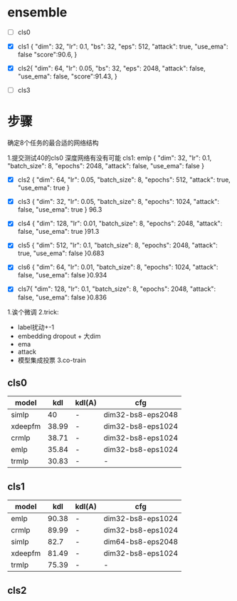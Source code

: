 # ensemble
- [ ] cls0
- [x] cls1 
{
    "dim": 32,
    "lr": 0.1,
    "bs": 32,
    "eps": 512,
    "attack": true,
    "use_ema": false
    "score":90.6,
}
- [x] cls2{
    "dim": 64,
    "lr": 0.05,
    "bs": 32,
    "eps": 2048,
    "attack": false,
    "use_ema": false,
    "score":91.43,
}
- [ ] cls3




# 步骤
确定8个任务的最合适的网络结构

1.提交测试40的cls0
深度网络有没有可能
cls1: emlp
{
    "dim": 32,
    "lr": 0.1,
    "batch_size": 8,
    "epochs": 2048,
    "attack": false,
    "use_ema": false
}
- [x] cls2
{
    "dim": 64,
    "lr": 0.05,
    "batch_size": 8,
    "epochs": 512,
    "attack": true,
    "use_ema": true
} 

- [x] cls3
{
    "dim": 32,
    "lr": 0.05,
    "batch_size": 8,
    "epochs": 1024,
    "attack": false,
    "use_ema": true
}
96.3


- [x] cls4
{
    "dim": 128,
    "lr": 0.01,
    "batch_size": 8,
    "epochs": 2048,
    "attack": false,
    "use_ema": true
}91.3




- [x] cls5
{
    "dim": 512,
    "lr": 0.1,
    "batch_size": 8,
    "epochs": 2048,
    "attack": true,
    "use_ema": false
}0.683


- [x] cls6 {
    "dim": 64,
    "lr": 0.01,
    "batch_size": 8,
    "epochs": 1024,
    "attack": false,
    "use_ema": false
}0.934

- [x] cls7{
    "dim": 128,
    "lr": 0.1,
    "batch_size": 8,
    "epochs": 2048,
    "attack": false,
    "use_ema": false
}0.836

1.诶个微调
2.trick:
* label扰动+-1
* embedding dropout + 大dim
* ema
* attack
* 模型集成投票
3.co-train



## cls0
|model|kdl|kdl(A)|cfg|
|----|----|-----|----|
|simlp|40|-|dim32-bs8-eps2048|
|xdeepfm|38.99|-|dim32-bs8-eps1024|
|crmlp|38.71|-|dim32-bs8-eps1024|
|emlp|35.84|-|dim32-bs8-eps1024|
|trmlp|30.83|-|-|

## cls1
|model|kdl|kdl(A)|cfg|
|----|----|-----|----|
|emlp|90.38|-|dim32-bs8-eps1024|
|crmlp|89.99|-|dim32-bs8-eps1024|
|simlp|82.7|-|dim64-bs8-eps2048|
|xdeepfm|81.49|-|dim32-bs8-eps1024|
|trmlp|75.39|-|-|

## cls2








